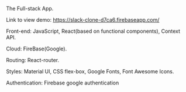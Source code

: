 The Full-stack App.

Link to view demo: https://slack-clone-d7ca6.firebaseapp.com/

Front-end: JavaScript, React(based on functional components), Context API.

Cloud: FireBase(Google).

Routing: React-router.

Styles: Material UI, CSS flex-box, Google Fonts, Font Awesome Icons.

Authentication: Firebase google authentication 
